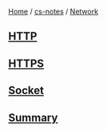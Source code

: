 [Home](https://mengxianbin.github.io) /
[cs-notes](https://mengxianbin.github.io/cs-notes/content) /
[Network](https://mengxianbin.github.io/cs-notes/content/Network)

## [HTTP](https://mengxianbin.github.io/cs-notes/content/Network/HTTP/)

## [HTTPS](https://mengxianbin.github.io/cs-notes/content/Network/HTTPS/)

## [Socket](https://mengxianbin.github.io/cs-notes/content/Network/Socket/)

## [Summary](https://mengxianbin.github.io/cs-notes/content/Network/Summary/)

